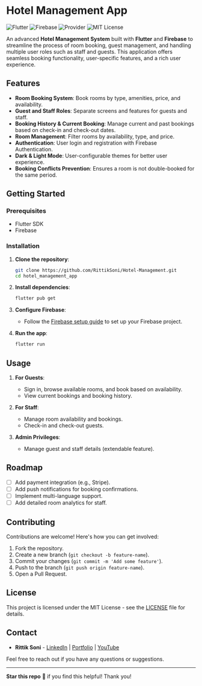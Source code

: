 # Hotel Management App

![Flutter](https://img.shields.io/badge/Flutter-3.0-blue) ![Firebase](https://img.shields.io/badge/Firebase-Authentication-orange) ![Provider](https://img.shields.io/badge/State-Management-green) ![MIT License](https://img.shields.io/badge/License-MIT-blue)

An advanced **Hotel Management System** built with **Flutter** and **Firebase** to streamline the process of room booking, guest management, and handling multiple user roles such as staff and guests. This application offers seamless booking functionality, user-specific features, and a rich user experience.

## Features

- **Room Booking System**: Book rooms by type, amenities, price, and availability.
- **Guest and Staff Roles**: Separate screens and features for guests and staff.
- **Booking History & Current Booking**: Manage current and past bookings based on check-in and check-out dates.
- **Room Management**: Filter rooms by availability, type, and price.
- **Authentication**: User login and registration with Firebase Authentication.
- **Dark & Light Mode**: User-configurable themes for better user experience.
- **Booking Conflicts Prevention**: Ensures a room is not double-booked for the same period.

## Getting Started

### Prerequisites

- Flutter SDK
- Firebase

### Installation

1. **Clone the repository**:

   ```bash
   git clone https://github.com/RittikSoni/Hotel-Management.git
   cd hotel_management_app
   ```

2. **Install dependencies**:

   ```bash
   flutter pub get
   ```

3. **Configure Firebase**:

   - Follow the [Firebase setup guide](https://youtu.be/aJv9T88t5gY?si=ura6n_PhKK7baAWh) to set up your Firebase project.

4. **Run the app**:

   ```bash
   flutter run
   ```

## Usage

1. **For Guests**:

   - Sign in, browse available rooms, and book based on availability.
   - View current bookings and booking history.

2. **For Staff**:

   - Manage room availability and bookings.
   - Check-in and check-out guests.

3. **Admin Privileges**:
   - Manage guest and staff details (extendable feature).

## Roadmap

- [ ] Add payment integration (e.g., Stripe).
- [ ] Add push notifications for booking confirmations.
- [ ] Implement multi-language support.
- [ ] Add detailed room analytics for staff.

## Contributing

Contributions are welcome! Here's how you can get involved:

1. Fork the repository.
2. Create a new branch (`git checkout -b feature-name`).
3. Commit your changes (`git commit -m 'Add some feature'`).
4. Push to the branch (`git push origin feature-name`).
5. Open a Pull Request.

## License

This project is licensed under the MIT License - see the [LICENSE](LICENSE) file for details.

## Contact

- **Rittik Soni** - [LinkedIn](https://www.linkedin.com/in/rittik-soni) | [Portfolio](https://rittik.vercel.app/) | [YouTube](https://www.youtube.com/@king_rittik)

Feel free to reach out if you have any questions or suggestions.

---

**Star this repo** 🌟 if you find this helpful! Thank you!
